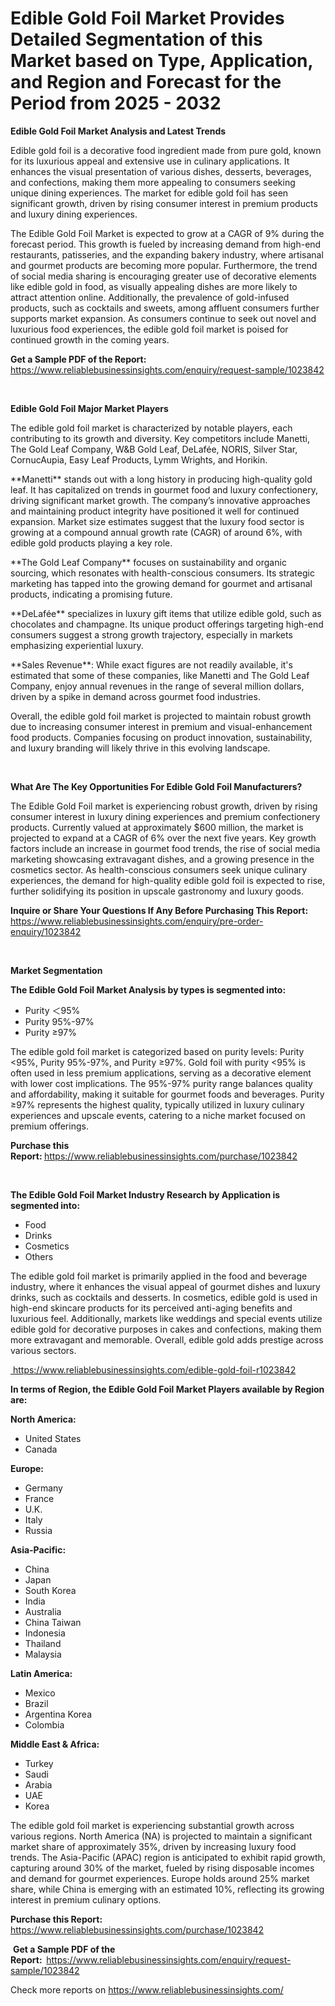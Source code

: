 <p><h1>Edible Gold Foil Market Provides Detailed Segmentation of this Market based on Type, Application, and Region and Forecast for the Period from 2025 - 2032</h1></p><p><strong>Edible Gold Foil Market Analysis and Latest Trends</strong></p>
<p><p>Edible gold foil is a decorative food ingredient made from pure gold, known for its luxurious appeal and extensive use in culinary applications. It enhances the visual presentation of various dishes, desserts, beverages, and confections, making them more appealing to consumers seeking unique dining experiences. The market for edible gold foil has seen significant growth, driven by rising consumer interest in premium products and luxury dining experiences. </p><p>The Edible Gold Foil Market is expected to grow at a CAGR of 9% during the forecast period. This growth is fueled by increasing demand from high-end restaurants, patisseries, and the expanding bakery industry, where artisanal and gourmet products are becoming more popular. Furthermore, the trend of social media sharing is encouraging greater use of decorative elements like edible gold in food, as visually appealing dishes are more likely to attract attention online. Additionally, the prevalence of gold-infused products, such as cocktails and sweets, among affluent consumers further supports market expansion. As consumers continue to seek out novel and luxurious food experiences, the edible gold foil market is poised for continued growth in the coming years.</p></p>
<p><strong>Get a Sample PDF of the Report:&nbsp;</strong> <a href="https://www.reliablebusinessinsights.com/enquiry/request-sample/1023842?utm_campaign=2247&utm_medium=2&utm_source=Github&utm_content=ia&utm_term=05032025&utm_id=edible-gold-foil">https://www.reliablebusinessinsights.com/enquiry/request-sample/1023842</a></p>
<p>&nbsp;</p>
<p><strong>Edible Gold Foil Major Market Players</strong></p>
<p><p>The edible gold foil market is characterized by notable players, each contributing to its growth and diversity. Key competitors include Manetti, The Gold Leaf Company, W&B Gold Leaf, DeLafée, NORIS, Silver Star, CornucAupia, Easy Leaf Products, Lymm Wrights, and Horikin. </p><p>**Manetti** stands out with a long history in producing high-quality gold leaf. It has capitalized on trends in gourmet food and luxury confectionery, driving significant market growth. The company’s innovative approaches and maintaining product integrity have positioned it well for continued expansion. Market size estimates suggest that the luxury food sector is growing at a compound annual growth rate (CAGR) of around 6%, with edible gold products playing a key role.</p><p>**The Gold Leaf Company** focuses on sustainability and organic sourcing, which resonates with health-conscious consumers. Its strategic marketing has tapped into the growing demand for gourmet and artisanal products, indicating a promising future.</p><p>**DeLafée** specializes in luxury gift items that utilize edible gold, such as chocolates and champagne. Its unique product offerings targeting high-end consumers suggest a strong growth trajectory, especially in markets emphasizing experiential luxury.</p><p>**Sales Revenue**: While exact figures are not readily available, it's estimated that some of these companies, like Manetti and The Gold Leaf Company, enjoy annual revenues in the range of several million dollars, driven by a spike in demand across gourmet food industries.</p><p>Overall, the edible gold foil market is projected to maintain robust growth due to increasing consumer interest in premium and visual-enhancement food products. Companies focusing on product innovation, sustainability, and luxury branding will likely thrive in this evolving landscape.</p></p>
<p>&nbsp;</p>
<p><strong>What Are The Key Opportunities For Edible Gold Foil Manufacturers?</strong></p>
<p><p>The Edible Gold Foil market is experiencing robust growth, driven by rising consumer interest in luxury dining experiences and premium confectionery products. Currently valued at approximately $600 million, the market is projected to expand at a CAGR of 6% over the next five years. Key growth factors include an increase in gourmet food trends, the rise of social media marketing showcasing extravagant dishes, and a growing presence in the cosmetics sector. As health-conscious consumers seek unique culinary experiences, the demand for high-quality edible gold foil is expected to rise, further solidifying its position in upscale gastronomy and luxury goods.</p></p>
<p><strong>Inquire or Share Your Questions If Any Before Purchasing This Report:</strong> <a href="https://www.reliablebusinessinsights.com/enquiry/pre-order-enquiry/1023842?utm_campaign=2247&utm_medium=2&utm_source=Github&utm_content=ia&utm_term=05032025&utm_id=edible-gold-foil">https://www.reliablebusinessinsights.com/enquiry/pre-order-enquiry/1023842</a></p>
<p>&nbsp;</p>
<p><strong>Market Segmentation</strong></p>
<p><strong>The Edible Gold Foil Market Analysis by types is segmented into:</strong></p>
<p><ul><li>Purity ＜95%</li><li>Purity 95%-97%</li><li>Purity ≥97%</li></ul></p>
<p><p>The edible gold foil market is categorized based on purity levels: Purity <95%, Purity 95%-97%, and Purity ≥97%. Gold foil with purity <95% is often used in less premium applications, serving as a decorative element with lower cost implications. The 95%-97% purity range balances quality and affordability, making it suitable for gourmet foods and beverages. Purity ≥97% represents the highest quality, typically utilized in luxury culinary experiences and upscale events, catering to a niche market focused on premium offerings.</p></p>
<p><strong>Purchase this Report:&nbsp;</strong><a href="https://www.reliablebusinessinsights.com/purchase/1023842?utm_campaign=2247&utm_medium=2&utm_source=Github&utm_content=ia&utm_term=05032025&utm_id=edible-gold-foil">https://www.reliablebusinessinsights.com/purchase/1023842</a></p>
<p>&nbsp;</p>
<p><strong>The Edible Gold Foil Market Industry Research by Application is segmented into:</strong></p>
<p><ul><li>Food</li><li>Drinks</li><li>Cosmetics</li><li>Others</li></ul></p>
<p><p>The edible gold foil market is primarily applied in the food and beverage industry, where it enhances the visual appeal of gourmet dishes and luxury drinks, such as cocktails and desserts. In cosmetics, edible gold is used in high-end skincare products for its perceived anti-aging benefits and luxurious feel. Additionally, markets like weddings and special events utilize edible gold for decorative purposes in cakes and confections, making them more extravagant and memorable. Overall, edible gold adds prestige across various sectors.</p></p>
<p><a href="https://www.reliablebusinessinsights.com/edible-gold-foil-r1023842?utm_campaign=2247&utm_medium=2&utm_source=Github&utm_content=ia&utm_term=05032025&utm_id=edible-gold-foil">&nbsp;https://www.reliablebusinessinsights.com/edible-gold-foil-r1023842</a></p>
<p><strong>In terms of Region, the Edible Gold Foil Market Players available by Region are:</strong></p>
<p>
    <p> <strong> North America: </strong>
        <ul>
            <li>United States</li>
            <li>Canada</li>
        </ul>
        </p> 
    <p> <strong> Europe: </strong>
        <ul>
            <li>Germany</li>
            <li>France</li>
            <li>U.K.</li>
            <li>Italy</li>
            <li>Russia</li>
        </ul>
        </p> 
    <p> <strong> Asia-Pacific: </strong>
        <ul>
            <li>China</li>
            <li>Japan</li>
            <li>South Korea</li>
            <li>India</li>
            <li>Australia</li>
            <li>China Taiwan</li>
            <li>Indonesia</li>
            <li>Thailand</li>
            <li>Malaysia</li>
        </ul>
        </p> 
    <p> <strong> Latin America: </strong>
        <ul>
            <li>Mexico</li>
            <li>Brazil</li>
            <li>Argentina Korea</li>
            <li>Colombia</li>
        </ul>
        </p> 
    <p> <strong> Middle East & Africa: </strong>
        <ul>
            <li>Turkey</li>
            <li>Saudi</li>
            <li>Arabia</li>
            <li>UAE</li>
            <li>Korea</li>
        </ul>
    </p>
    </p>
<p><p>The edible gold foil market is experiencing substantial growth across various regions. North America (NA) is projected to maintain a significant market share of approximately 35%, driven by increasing luxury food trends. The Asia-Pacific (APAC) region is anticipated to exhibit rapid growth, capturing around 30% of the market, fueled by rising disposable incomes and demand for gourmet experiences. Europe holds around 25% market share, while China is emerging with an estimated 10%, reflecting its growing interest in premium culinary options.</p></p>
<p><strong>Purchase this Report: </strong><a href="https://www.reliablebusinessinsights.com/purchase/1023842?utm_campaign=2247&utm_medium=2&utm_source=Github&utm_content=ia&utm_term=05032025&utm_id=edible-gold-foil">https://www.reliablebusinessinsights.com/purchase/1023842</a></p>
<p>&nbsp;<strong>Get a Sample PDF of the Report:&nbsp;&nbsp;</strong><a href="https://www.reliablebusinessinsights.com/enquiry/request-sample/1023842?utm_campaign=2247&utm_medium=2&utm_source=Github&utm_content=ia&utm_term=05032025&utm_id=edible-gold-foil">https://www.reliablebusinessinsights.com/enquiry/request-sample/1023842</a></p>
<p><strong></strong></p>
<p>Check more reports on <a href="https://www.reliablebusinessinsights.com/?utm_campaign=2247&utm_medium=2&utm_source=Github&utm_content=ia&utm_term=05032025&utm_id=edible-gold-foil">https://www.reliablebusinessinsights.com/</a></p>